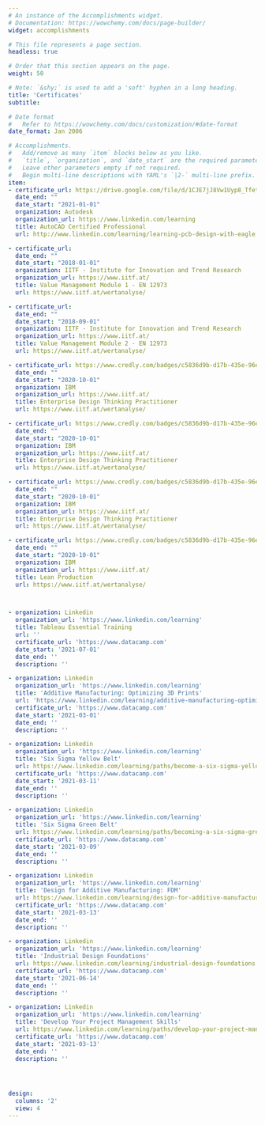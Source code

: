 ```yaml
---
# An instance of the Accomplishments widget.
# Documentation: https://wowchemy.com/docs/page-builder/
widget: accomplishments

# This file represents a page section.
headless: true

# Order that this section appears on the page.
weight: 50

# Note: `&shy;` is used to add a 'soft' hyphen in a long heading.
title: 'Certificates'
subtitle:

# Date format
#   Refer to https://wowchemy.com/docs/customization/#date-format
date_format: Jan 2006

# Accomplishments.
#   Add/remove as many `item` blocks below as you like.
#   `title`, `organization`, and `date_start` are the required parameters.
#   Leave other parameters empty if not required.
#   Begin multi-line descriptions with YAML's `|2-` multi-line prefix.
item:
- certificate_url: https://drive.google.com/file/d/1CJE7jJ8Vw1Uyp8_Tfet6tnepJrx90CBW/view?usp=sharing
  date_end: ""
  date_start: "2021-01-01"
  organization: Autodesk
  organization_url: https://www.linkedin.com/learning
  title: AutoCAD Certified Professional
  url: http://www.linkedin.com/learning/learning-pcb-design-with-eagle

- certificate_url: 
  date_end: ""
  date_start: "2018-01-01"
  organization: IITF - Institute for Innovation and Trend Research
  organization_url: https://www.iitf.at/
  title: Value Management Module 1 - EN 12973
  url: https://www.iitf.at/wertanalyse/

- certificate_url: 
  date_end: ""
  date_start: "2018-09-01"
  organization: IITF - Institute for Innovation and Trend Research
  organization_url: https://www.iitf.at/
  title: Value Management Module 2 - EN 12973
  url: https://www.iitf.at/wertanalyse/

- certificate_url: https://www.credly.com/badges/c5836d9b-d17b-435e-96ea-35e5fd0e85b2?source=linked_in_profile
  date_end: ""
  date_start: "2020-10-01"
  organization: IBM
  organization_url: https://www.iitf.at/
  title: Enterprise Design Thinking Practitioner
  url: https://www.iitf.at/wertanalyse/

- certificate_url: https://www.credly.com/badges/c5836d9b-d17b-435e-96ea-35e5fd0e85b2?source=linked_in_profile
  date_end: ""
  date_start: "2020-10-01"
  organization: IBM
  organization_url: https://www.iitf.at/
  title: Enterprise Design Thinking Practitioner
  url: https://www.iitf.at/wertanalyse/

- certificate_url: https://www.credly.com/badges/c5836d9b-d17b-435e-96ea-35e5fd0e85b2?source=linked_in_profile
  date_end: ""
  date_start: "2020-10-01"
  organization: IBM
  organization_url: https://www.iitf.at/
  title: Enterprise Design Thinking Practitioner
  url: https://www.iitf.at/wertanalyse/

- certificate_url: https://www.credly.com/badges/c5836d9b-d17b-435e-96ea-35e5fd0e85b2?source=linked_in_profile
  date_end: ""
  date_start: "2020-10-01"
  organization: IBM
  organization_url: https://www.iitf.at/
  title: Lean Production
  url: https://www.iitf.at/wertanalyse/



- organization: Linkedin
  organization_url: 'https://www.linkedin.com/learning'
  title: Tableau Essential Training
  url: ''
  certificate_url: 'https://www.datacamp.com'
  date_start: '2021-07-01'
  date_end: ''
  description: ''

- organization: Linkedin
  organization_url: 'https://www.linkedin.com/learning'
  title: 'Additive Manufacturing: Optimizing 3D Prints'
  url: 'https://www.linkedin.com/learning/additive-manufacturing-optimizing-3d-prints-2'
  certificate_url: 'https://www.datacamp.com'
  date_start: '2021-03-01'
  date_end: ''
  description: ''

- organization: Linkedin
  organization_url: 'https://www.linkedin.com/learning'
  title: 'Six Sigma Yellow Belt'
  url: https://www.linkedin.com/learning/paths/become-a-six-sigma-yellow-beltadditive-manufacturing-optimizing-3d-prints-2'
  certificate_url: 'https://www.datacamp.com'
  date_start: '2021-03-11'
  date_end: ''
  description: ''

- organization: Linkedin
  organization_url: 'https://www.linkedin.com/learning'
  title: 'Six Sigma Green Belt'
  url: https://www.linkedin.com/learning/paths/becoming-a-six-sigma-green-belt
  certificate_url: 'https://www.datacamp.com'
  date_start: '2021-03-09'
  date_end: ''
  description: ''

- organization: Linkedin
  organization_url: 'https://www.linkedin.com/learning'
  title: 'Design for Additive Manufacturing: FDM'
  url: https://www.linkedin.com/learning/design-for-additive-manufacturing-fdm
  certificate_url: 'https://www.datacamp.com'
  date_start: '2021-03-13'
  date_end: ''
  description: ''

- organization: Linkedin
  organization_url: 'https://www.linkedin.com/learning'
  title: 'Industrial Design Foundations'
  url: https://www.linkedin.com/learning/industrial-design-foundations
  certificate_url: 'https://www.datacamp.com'
  date_start: '2021-06-14'
  date_end: ''
  description: ''

- organization: Linkedin
  organization_url: 'https://www.linkedin.com/learning'
  title: 'Develop Your Project Management Skills'
  url: https://www.linkedin.com/learning/paths/develop-your-project-management-skills
  certificate_url: 'https://www.datacamp.com'
  date_start: '2021-03-13'
  date_end: ''
  description: ''




design:
  columns: '2' 
  view: 4
---
```

